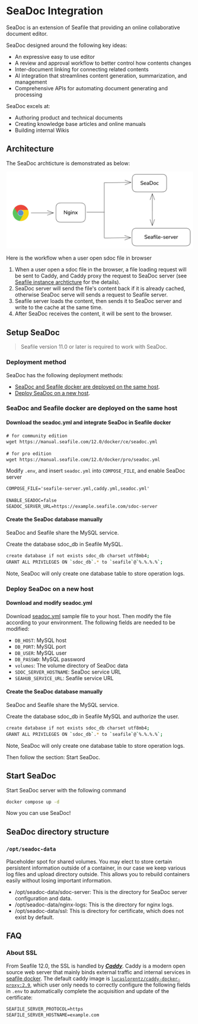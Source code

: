 # SeaDoc Integration

SeaDoc is an extension of Seafile that providing an online collaborative document editor.

SeaDoc designed around the following key ideas:

* An expressive easy to use editor
* A review and approval workflow to better control how contents changes
* Inter-document linking for connecting related contents
* AI integration that streamlines content generation, summarization, and management
* Comprehensive APIs for automating document generating and processing

SeaDoc excels at:

* Authoring product and technical documents
* Creating knowledge base articles and online manuals
* Building internal Wikis

## Architecture

The SeaDoc archticture is demonstrated as below:

![SeaDoc](../images/seadoc-arch.png)

Here is the workflow when a user open sdoc file in browser

1. When a user open a sdoc file in the browser, a file loading request will be sent to Caddy, and Caddy proxy the request to SeaDoc server (see [Seafile instance archticture](../setup/overview.md) for the details).
2. SeaDoc server will send the file's content back if it is already cached, otherwise SeaDoc serve will sends a request to Seafile server.
3. Seafile server loads the content, then sends it to SeaDoc server and write to the cache at the same time.
4. After SeaDoc receives the content, it will be sent to the browser.

## Setup SeaDoc

> Seafile version 11.0 or later is required to work with SeaDoc.

### Deployment method

SeaDoc has the following deployment methods:

- [SeaDoc and Seafile docker are deployed on the same host](#seadoc-and-seafile-docker-are-deployed-on-the-same-host).
- [Deploy SeaDoc on a new host](#deploy-seadoc-on-a-new-host).

### SeaDoc and Seafile docker are deployed on the same host

#### Download the seadoc.yml and integrate SeaDoc in Seafile docker

```shell
# for community edition
wget https://manual.seafile.com/12.0/docker/ce/seadoc.yml

# for pro edition
wget https://manual.seafile.com/12.0/docker/pro/seadoc.yml
```

Modify `.env`, and insert `seadoc.yml` into `COMPOSE_FILE`, and enable SeaDoc server

```shell
COMPOSE_FILE='seafile-server.yml,caddy.yml,seadoc.yml'

ENABLE_SEADOC=false
SEADOC_SERVER_URL=https://example.seafile.com/sdoc-server
```

#### Create the SeaDoc database manually

SeaDoc and Seafile share the MySQL service.

Create the database sdoc_db in Seafile MySQL.

```sh
create database if not exists sdoc_db charset utf8mb4;
GRANT ALL PRIVILEGES ON `sdoc_db`.* to `seafile`@`%.%.%.%`;
```

Note, SeaDoc will only create one database table to store operation logs.


### Deploy SeaDoc on a new host

#### Download and modify seadoc.yml

Download [seadoc.yml](../docker/seadoc/1.0/standalone/seadoc.yml) sample file to your host. Then modify the file according to your environment. The following fields are needed to be modified:

- `DB_HOST`: MySQL host
- `DB_PORT`: MySQL port
- `DB_USER`: MySQL user
- `DB_PASSWD`: MySQL password
- `volumes`: The volume directory of SeaDoc data
- `SDOC_SERVER_HOSTNAME`: SeaDoc service URL
- `SEAHUB_SERVICE_URL`: Seafile service URL

#### Create the SeaDoc database manually

SeaDoc and Seafile share the MySQL service.

Create the database sdoc_db in Seafile MySQL and authorize the user.

```sh
create database if not exists sdoc_db charset utf8mb4;
GRANT ALL PRIVILEGES ON `sdoc_db`.* to `seafile`@`%.%.%.%`;
```

Note, SeaDoc will only create one database table to store operation logs.

Then follow the section: Start SeaDoc.


## Start SeaDoc

Start SeaDoc server with the following command

```sh
docker compose up -d
```

Now you can use SeaDoc!

## SeaDoc directory structure

### `/opt/seadoc-data`

Placeholder spot for shared volumes. You may elect to store certain persistent information outside of a container, in our case we keep various log files and upload directory outside. This allows you to rebuild containers easily without losing important information.

* /opt/seadoc-data/sdoc-server: This is the directory for SeaDoc server configuration and data.
* /opt/seadoc-data/nginx-logs: This is the directory for nginx logs.
* /opt/seadoc-data/ssl: This is directory for certificate, which does not exist by default.

## FAQ

### About SSL

From Seafile 12.0, the SSL is handled by [***Caddy***](https://caddyserver.com/docs/). Caddy is a modern open source web server that mainly binds external traffic and internal services in [seafile docker](../setup/overview.md). The default caddy image is [`lucaslorentz/caddy-docker-proxy:2.9`](https://github.com/lucaslorentz/caddy-docker-proxy), which user only needs to correctly configure the following fields in `.env` to automatically complete the acquisition and update of the certificate:

```shell
SEAFILE_SERVER_PROTOCOL=https
SEAFILE_SERVER_HOSTNAME=example.com
```
